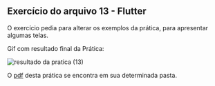 ## Exercício do arquivo 13 - Flutter

O exercício pedia para alterar os exemplos da prática, para apresentar algumas telas.

Gif com resultado final da Prática:

![resultado da pratica (13)](gif/pratica.jpg)

O [pdf](pdf/) desta prática se encontra em sua determinada pasta.
